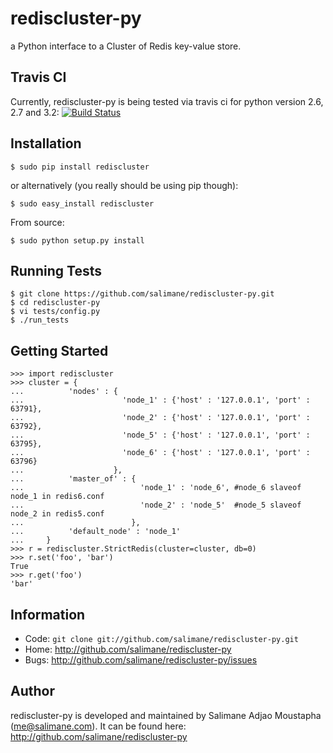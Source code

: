 rediscluster-py
===============

a Python interface to a Cluster of Redis key-value store.

## Travis CI

Currently, rediscluster-py is being tested via travis ci for python version 2.6, 2.7 and 3.2: 
[![Build Status](https://secure.travis-ci.org/salimane/rediscluster-py.png?branch=master)](http://travis-ci.org/salimane/rediscluster-py)


## Installation

    $ sudo pip install rediscluster

or alternatively (you really should be using pip though):

    $ sudo easy_install rediscluster

From source:

    $ sudo python setup.py install
    
## Running Tests

    $ git clone https://github.com/salimane/rediscluster-py.git
    $ cd rediscluster-py
    $ vi tests/config.py
    $ ./run_tests



## Getting Started

    >>> import rediscluster
    >>> cluster = {
    ...          'nodes' : {
    ...                      'node_1' : {'host' : '127.0.0.1', 'port' : 63791},
    ...                      'node_2' : {'host' : '127.0.0.1', 'port' : 63792},
    ...                      'node_5' : {'host' : '127.0.0.1', 'port' : 63795},
    ...                      'node_6' : {'host' : '127.0.0.1', 'port' : 63796}
    ...                    },
    ...          'master_of' : {
    ...                          'node_1' : 'node_6', #node_6 slaveof node_1 in redis6.conf
    ...                          'node_2' : 'node_5'  #node_5 slaveof node_2 in redis5.conf
    ...                        },
    ...          'default_node' : 'node_1'
    ...     }
    >>> r = rediscluster.StrictRedis(cluster=cluster, db=0)
    >>> r.set('foo', 'bar')
    True
    >>> r.get('foo')
    'bar'


## Information

* Code: `git clone git://github.com/salimane/rediscluster-py.git`
* Home: <http://github.com/salimane/rediscluster-py>
* Bugs: <http://github.com/salimane/rediscluster-py/issues>


Author
------

rediscluster-py is developed and maintained by Salimane Adjao Moustapha (me@salimane.com).
It can be found here: http://github.com/salimane/rediscluster-py


